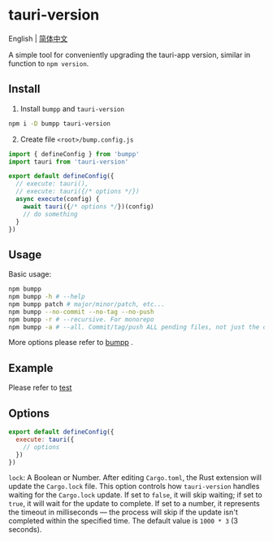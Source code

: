 # tauri-version

English | [简体中文](./README-zh.md)

A simple tool for conveniently upgrading the tauri-app version, similar in function to `npm version`.

## Install

1. Install `bumpp` and `tauri-version`

```sh
npm i -D bumpp tauri-version
```

2. Create file `<root>/bump.config.js`

```ts
import { defineConfig } from 'bumpp'
import tauri from 'tauri-version'

export default defineConfig({
  // execute: tauri(),
  // execute: tauri({/* options */})
  async execute(config) {
    await tauri({/* options */})(config)
    // do something
  }
})
```

## Usage

Basic usage:

```sh
npm bumpp
npm bumpp -h # --help
npm bumpp patch # major/minor/patch, etc...
npm bumpp --no-commit --no-tag --no-push
npm bumpp -r # --recursive. For monorepo
npm bumpp -a # --all. Commit/tag/push ALL pending files, not just the ones that were bumped.
```

More options please refer to [bumpp](https://github.com/antfu-collective/bumpp) .

## Example

Please refer to [test](/test/fixture/)

## Options

```js
export default defineConfig({
  execute: tauri({
    // options
  })
})
```

`lock`: A Boolean or Number. After editing `Cargo.toml`, the Rust extension will update the `Cargo.lock` file. This option controls how `tauri-version` handles waiting for the `Cargo.lock` update. If set to `false`, it will skip waiting; if set to `true`, it will wait for the update to complete. If set to a number, it represents the timeout in milliseconds — the process will skip if the update isn't completed within the specified time. The default value is `1000 * 3` (3 seconds).
